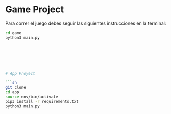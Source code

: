 # Game Project

Para correr el juego debes seguir las siguientes instrucciones en la terminal:

```sh
cd game
python3 main.py







# App Proyect

```sh
git clone
cd app
source env/bin/activate
pip3 install -r requirements.txt
python3 main.py
```